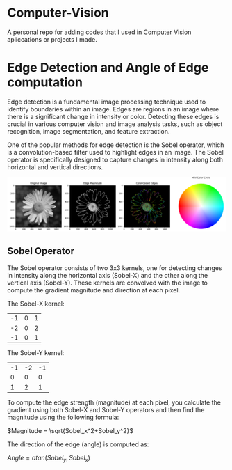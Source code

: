 # Computer-Vision

A personal repo for adding codes that I used in Computer Vision apliccations or projects I made.

# Edge Detection and Angle of Edge computation

Edge detection is a fundamental image processing technique used to identify boundaries within an image. Edges are regions in an image where there is a significant change in intensity or color. Detecting these edges is crucial in various computer vision and image analysis tasks, such as object recognition, image segmentation, and feature extraction.

One of the popular methods for edge detection is the Sobel operator, which is a convolution-based filter used to highlight edges in an image. The Sobel operator is specifically designed to capture changes in intensity along both horizontal and vertical directions.

![Edge Detection Result](images/edge_detection.png)

## Sobel Operator

The Sobel operator consists of two 3x3 kernels, one for detecting changes in intensity along the horizontal axis (Sobel-X) and the other along the vertical axis (Sobel-Y). These kernels are convolved with the image to compute the gradient magnitude and direction at each pixel.

The Sobel-X kernel:

||||
|----|---|---|
| -1 | 0 | 1 |
| -2 | 0 | 2 | 
| -1 | 0 | 1 | 

The Sobel-Y kernel:

||||
|----|---|---|
|-1| -2| -1|
| 0|  0|  0|
| 1|  2|  1|

To compute the edge strength (magnitude) at each pixel, you calculate the gradient using both Sobel-X and Sobel-Y operators and then find the magnitude using the following formula:

$Magnitude = \sqrt{Sobel_x^2+Sobel_y^2}$

The direction of the edge (angle) is computed as:

$Angle = atan(Sobel_y,Sobel_x)$


